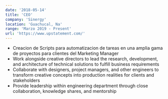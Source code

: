 ```yaml
---
date: '2018-05-14'
title: 'CEO'
company: 'Sinergy'
location: 'Guachucal, Na'
range: 'Marzo 2019 - Present'
url: 'https://www.upstatement.com/'
---
```


- Creacion de Scripts para automatizacion de tareas en una amplia gama de proyectos para clientes del Marketing Manager 
- Work alongside creative directors to lead the research, development, and architecture of technical solutions to fulfill business requirements
- Collaborate with designers, project managers, and other engineers to transform creative concepts into production realities for clients and stakeholders
- Provide leadership within engineering department through close collaboration, knowledge shares, and mentorship
